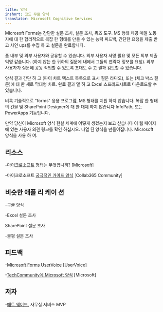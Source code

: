```yaml
---
title: 양식
inshort: 코드 무료 양식
translator: Microsoft Cognitive Services
---
```


Microsoft Forms는 간단한 설문 조사, 설문 조사, 퀴즈 도구. MS 형태 제공
매일 노동자에 대 한 합리적으로 복잡 한 형태를 만들 수 있는 능력
피드백, 간단한 요청을 제출 받고 사인 ups를 수집 하 고
설문을 완료합니다.

폼 내부 및 외부 사용자와 공유할 수 있습니다. 외부 사용자
서명 필요 및 모든 외부 제출 익명 같습니다.
(하지 않는 한 귀하의 질문에 내에서 그들의 연락처 정보를 요청).
외부 사용자가 질문에 공동 작업할 수 있도록 초대도 수 고
결과 검토할 수 있습니다.

양식 결과 간단 하 고 (파이 차트 텍스트 목록으로 표시
질문 라디오), 또는 (체크 박스 질문)에 대 한 세로 막대형 차트. 완료
결과 열 하 고 Excel 스프레드시트로 다운로드할 수 있습니다.

비록 기술적으로 "forms" 응용 프로그램, MS 형태를 지원 하지 않습니다.
복잡 한 형태의 건물 및 SharePoint Designer에 대 한 대체 하지 않습니다
InfoPath, 또는 PowerApps 기능입니다.

만약 당신이 Microsoft 양식 현실 세계에 어떻게 생겼는지 보고 싶습니다
이 웹 페이지에 있는 사용자 의견 링크를 확인 하십시오. 나열 된 양식을 만들어집니다.
Microsoft 양식을 사용 하 여.

리소스
---------

-[마이크로소프트 형태는 무엇입니까?](https://support.office.com/en-us/forms)
    \[Microsoft\]

-마이크로소프트 [궁극적인 가이드
    양식](https://collab365.community/ultimate-guide-microsoft-forms/)
    \[Collab365 Community\]

비슷한 애플 리 케이 션
------------

-구글 양식

-Excel 설문 조사

SharePoint 설문 조사

-불평 설문 조사

피드백
---------

-[Microsoft Forms UserVoice](https://microsoftforms.uservoice.com/forums/386451-welcome-to-microsoft-forms-suggestion-box)
    \[UserVoice\]

-[TechCommunity에 Microsoft 양식](https://techcommunity.microsoft.com/t5/Microsoft-Forms/ct-p/MicrosoftForms)
    \[Microsoft\]

저자
---------

-[매트 웨이드](https://www.linkedin.com/in/thatmattwade/), 사무실 서비스 MVP


